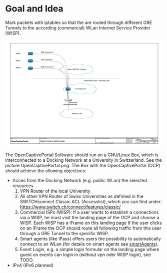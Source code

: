 # Goal and Idea #

Mark packets with iptables so that the are routed through different GRE
Tunnels to the according (commercial) WLan Internet Service Provider (WISP).

![![](https://raw.githubusercontent.com/opencaptiveportal/opencaptiveportal/master/doc/OpenCaptivePortal_small.png)](https://raw.githubusercontent.com/opencaptiveportal/opencaptiveportal/master/doc/OpenCaptivePortal.png)

The OpenCaptivePortal Software should run on a GNU/Linux Box, which is
interconnected to a Docking Network at a University in Switzerland. See the
picture OpenCaptivePortal.png. The Box with the OpenCaptivePortal (OCP)
should achieve the ollowing objectives:

  * Acces from the Docking Network (e.g. public WLan) the selected resources
    1. VPN Router of the local University
    1. All other VPN Router of Swiss Universities as definied in the SWITCHconnect Classic ACL (Accesslist), which you can find under: https://www.switch.ch/connect/features/classic/
    1. Commercial ISPs (WISP): If a user wants to establish a connections via a WISP, he must visit the landing page of the OCP and choose a WISP. Each WISP has a iFrame on this landing page  If the user clicks on an iFrame the OCP should route all following traffic from this user through a GRE Tunnel to the specific WISP.
    1. Smart agents (like iPass) offers users the possibility to automatically connect to an WLan (for details on smart agents see [smartAgents](smartAgents.md)).
    1. Event Login, e.g. a simple login formular on the landing page where guest on events can login in (without vpn oder WISP login), see TODO.
  * IPv4 (IPv6 planned)
